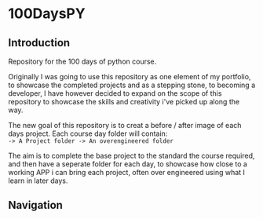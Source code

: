 # 100DaysPY

## Introduction

Repository for the 100 days of python course.

Originally I was going to use this repository as one element of my portfolio, to showcase the completed projects and as a stepping stone, to becoming a developer, I have however decided to expand on the scope of this repository to showcase the skills and creativity i've picked up along the way. 

The new goal of this repository is to creat a before / after image of each days project. Each course day folder will contain:<br>
    ```
    -> A Project folder
    -> An overengineered folder
    ```
    
The aim is to complete the base project to the standard the course required, and then have a seperate folder for each day, to showcase how close to a working APP i can bring each project, often over engineered using what I learn in later days.

## Navigation
